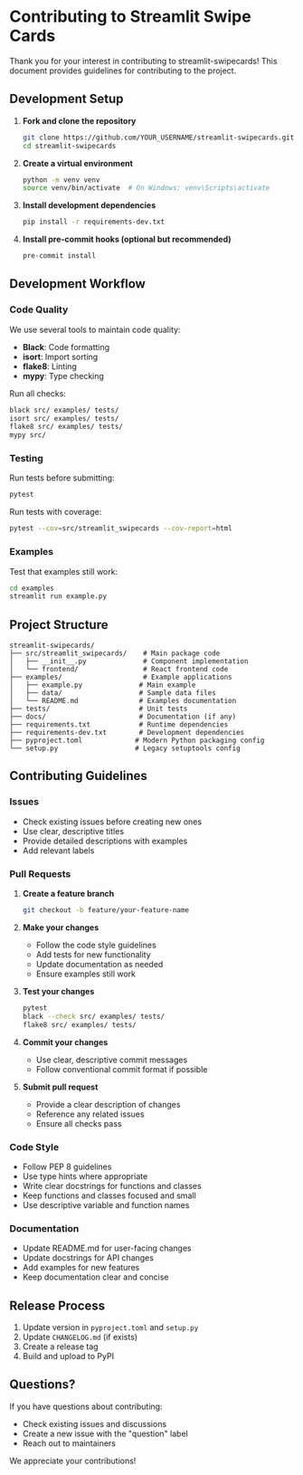 # Contributing to Streamlit Swipe Cards

Thank you for your interest in contributing to streamlit-swipecards! This document provides guidelines for contributing to the project.

## Development Setup

1. **Fork and clone the repository**
   ```bash
   git clone https://github.com/YOUR_USERNAME/streamlit-swipecards.git
   cd streamlit-swipecards
   ```

2. **Create a virtual environment**
   ```bash
   python -m venv venv
   source venv/bin/activate  # On Windows: venv\Scripts\activate
   ```

3. **Install development dependencies**
   ```bash
   pip install -r requirements-dev.txt
   ```

4. **Install pre-commit hooks (optional but recommended)**
   ```bash
   pre-commit install
   ```

## Development Workflow

### Code Quality

We use several tools to maintain code quality:

- **Black**: Code formatting
- **isort**: Import sorting
- **flake8**: Linting
- **mypy**: Type checking

Run all checks:
```bash
black src/ examples/ tests/
isort src/ examples/ tests/
flake8 src/ examples/ tests/
mypy src/
```

### Testing

Run tests before submitting:
```bash
pytest
```

Run tests with coverage:
```bash
pytest --cov=src/streamlit_swipecards --cov-report=html
```

### Examples

Test that examples still work:
```bash
cd examples
streamlit run example.py
```

## Project Structure

```
streamlit-swipecards/
├── src/streamlit_swipecards/    # Main package code
│   ├── __init__.py              # Component implementation
│   └── frontend/                # React frontend code
├── examples/                    # Example applications
│   ├── example.py              # Main example
│   ├── data/                   # Sample data files
│   └── README.md               # Examples documentation
├── tests/                      # Unit tests
├── docs/                       # Documentation (if any)
├── requirements.txt            # Runtime dependencies
├── requirements-dev.txt        # Development dependencies
├── pyproject.toml             # Modern Python packaging config
└── setup.py                   # Legacy setuptools config
```

## Contributing Guidelines

### Issues

- Check existing issues before creating new ones
- Use clear, descriptive titles
- Provide detailed descriptions with examples
- Add relevant labels

### Pull Requests

1. **Create a feature branch**
   ```bash
   git checkout -b feature/your-feature-name
   ```

2. **Make your changes**
   - Follow the code style guidelines
   - Add tests for new functionality
   - Update documentation as needed
   - Ensure examples still work

3. **Test your changes**
   ```bash
   pytest
   black --check src/ examples/ tests/
   flake8 src/ examples/ tests/
   ```

4. **Commit your changes**
   - Use clear, descriptive commit messages
   - Follow conventional commit format if possible

5. **Submit pull request**
   - Provide a clear description of changes
   - Reference any related issues
   - Ensure all checks pass

### Code Style

- Follow PEP 8 guidelines
- Use type hints where appropriate
- Write clear docstrings for functions and classes
- Keep functions and classes focused and small
- Use descriptive variable and function names

### Documentation

- Update README.md for user-facing changes
- Update docstrings for API changes
- Add examples for new features
- Keep documentation clear and concise

## Release Process

1. Update version in `pyproject.toml` and `setup.py`
2. Update `CHANGELOG.md` (if exists)
3. Create a release tag
4. Build and upload to PyPI

## Questions?

If you have questions about contributing:
- Check existing issues and discussions
- Create a new issue with the "question" label
- Reach out to maintainers

We appreciate your contributions!